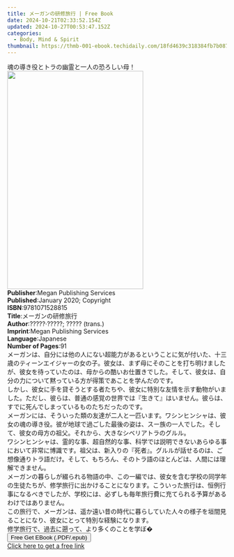 ```yaml
---
title: メーガンの研修旅行 | Free Book
date: 2024-10-21T02:33:52.154Z
updated: 2024-10-27T00:53:47.152Z
categories:
  - Body, Mind & Spirit
thumbnail: https://thmb-001-ebook.techidaily.com/18fd4639c318384fb7b087f2da1f831370b01e00a2c4bc98756b677c077c88d2.jpg
---
```

<main id="book-container">
  <div class="flex flex-col">
    <div class="book-brief flex-1 py-6 px-4 sm:p-6 md:py-10 md:px-8">
      <!-- brief-->
      <div class="book-brief-main">
        魂の導き役とトラの幽霊と一人の恐ろしい母！
      </div>
    </div>
    <div
      class="book-meta-info flex-1 grid gap-4 col-start-1 col-end-3 row-start-1 sm:mb-6 sm:grid-cols-4 lg:gap-6 lg:col-start-2 lg:row-end-6 lg:row-span-6 lg:mb-0"
    >
      <div
        class="book-meta-info-left place-content-center mt-4 p-4 text-sm leading-6 col-start-2 col-span-2 dark:text-slate-400"
      >
        <img
          class="w-full h-500 object-cover rounded-lg sm:h-255 sm:col-span-2 lg:col-span-full"
          src="https://img-001-ebook.techidaily.com/a31b73ffbf5a607d1968e7159c9a80d0a246ccd27351801a5ff5ee8ba9f7754f.jpg"
          alt=""
          width="312"
          height="500"
        />
      </div>
      <div
        class="book-meta-info-right mt-2 col-start-1 row-start-2 col-span-3 self-center"
      >
        <!-- meta data  -->
        <div class="flex flex-col px-4 md:px-8">
          <div class="flex-1">
            <strong>Publisher</strong>:<span class="px-2"
              >Megan Publishing Services</span
            >
          </div>
          <div class="flex-1">
            <strong>Published</strong>:<span class="px-2"
              >January 2020; Copyright</span
            >
          </div>
          <div class="flex-1">
            <strong>ISBN</strong>:<span class="px-2">9781071528815</span>
          </div>
          <div class="flex-1">
            <strong>Title</strong>:<span class="px-2">メーガンの研修旅行</span>
          </div>
          <div class="flex-1">
            <strong>Author</strong>:<span class="px-2"
              >?????·?????; ????? (trans.)</span
            >
          </div>
          <div class="flex-1">
            <strong>Imprint</strong>:<span class="px-2"
              >Megan Publishing Services</span
            >
          </div>
          <div class="flex-1">
            <strong>Language</strong>:<span class="px-2">Japanese</span>
          </div>
          <div class="flex-1">
            <strong>Number of Pages</strong>:<span class="px-2">91</span>
          </div>
        </div>
      </div>
    </div>
    <div class="book-description flex-1 py-6 px-4 sm:p-6 md:py-10 md:px-8">
      <div class="book-description-main">
        <div accordion-content="" id="description">
          メーガンは、自分には他の人にない超能力があるということに気が付いた、十三歳のティーンエイジャーの女の子。彼女は、まず母にそのことを打ち明けましたが、彼女を待っていたのは、母からの酷いお仕置きでした。そして、彼女は、自分の力について黙っている方が得策であことを学んだのです。<br />しかし、彼女に手を貸そうとする者たちや、彼女に特別な友情を示す動物がいました。ただし、彼らは、普通の感覚の世界では『生きて』はいません。彼らは、すでに死んでしまっているものたちだったのです。<br />メーガンには、そういった類の友達が二人と一匹います。ワシンヒンシャは、彼女の魂の導き役。彼が地球で過ごした最後の姿は、スー族の一人でした。そして、彼女の母方の祖父。それから、大きなシベリアトラのグルル。<br />ワシンヒンシャは、霊的な事、超自然的な事、科学では説明できないあらゆる事において非常に博識です。祖父は、新入りの『死者』。グルルが話せるのは、ご想像通りトラ語だけ。そして、もちろん、そのトラ語のほとんどは、人間には理解できません。<br />メーガンの暮らしが綴られる物語の中、この一編では、彼女を含む学校の同学年の生徒たちが、修学旅行に出かけることになります。こういった旅行は、恒例行事になるべきでしたが、学校には、必ずしも毎年旅行費に充てられる予算があるわけではありません。<br />この旅行で、メーガンは、遥か遠い昔の時代に暮らしていた人々の様子を垣間見ることになり、彼女にとって特別な経験になります。<br />修学旅行で、過去に遡って、より多くのことを学ぼ�
        </div>
        <div class="accordion-fader"></div>
      </div>
    </div>
    <div class="book-excerpts flex-1 py-6 px-4 sm:p-6 md:py-10 md:px-8"></div>
    <div
      class="book-about-author flex-1 py-6 px-4 sm:p-6 md:py-10 md:px-8"
    ></div>
    <div class="book-free-get flex-1 py-6 px-4 sm:p-6 md:py-10 md:px-8">
      <button
        id="btn-free-get"
        class="bg-blue-500 hover:bg-blue-700 text-white font-bold py-2 px-4 rounded"
      >
        Free Get EBook (.PDF/.epub)
      </button>
      <div id="countdown-display" class="px-2 text-lg mt-2"></div>
      <a
        id="free-link"
        class="hidden bg-blue-500 hover:bg-blue-700 text-white font-bold py-2 px-4 rounded"
        href="https://www.ebooks.com/en-us/book/209982994/ebook/unknown/"
        target="_blank"
        >Click here to get a free link</a
      >
    </div>
    <script>
      let countdownTime = 0;
      let countdownInterval = null;
      document
        .getElementById('btn-free-get')
        .addEventListener('click', startCountdown);
      function startCountdown() {
        countdownTime = new Date().getTime() + 60000 * 3;
        countdownInterval = setInterval(updateCountdown, 1000);
        document.getElementById('btn-free-get').disabled = true;
        document
          .getElementById('btn-free-get')
          .classList.add('bg-gray-500', 'cursor-not-allowed');
      }
      function updateCountdown() {
        let currentTime = new Date().getTime();
        let timeLeft = countdownTime - currentTime;
        let secondsLeft = Math.floor(timeLeft / 1000);
        document.getElementById('countdown-display').innerHTML =
          `Remaining time: ${secondsLeft} seconds.`;
        if (secondsLeft <= 0) {
          clearInterval(countdownInterval);
          document.getElementById('btn-free-get').classList.add('hidden');
          document.getElementById('free-link').classList.remove('hidden');
          document.getElementById('countdown-display').innerHTML = '';
        }
      }
    </script>
  </div>
</main>

<ins class="adsbygoogle"
      style="display:block"
      data-ad-client="ca-pub-7571918770474297"
      data-ad-slot="8358498916"
      data-ad-format="auto"
      data-full-width-responsive="true"></ins>
    